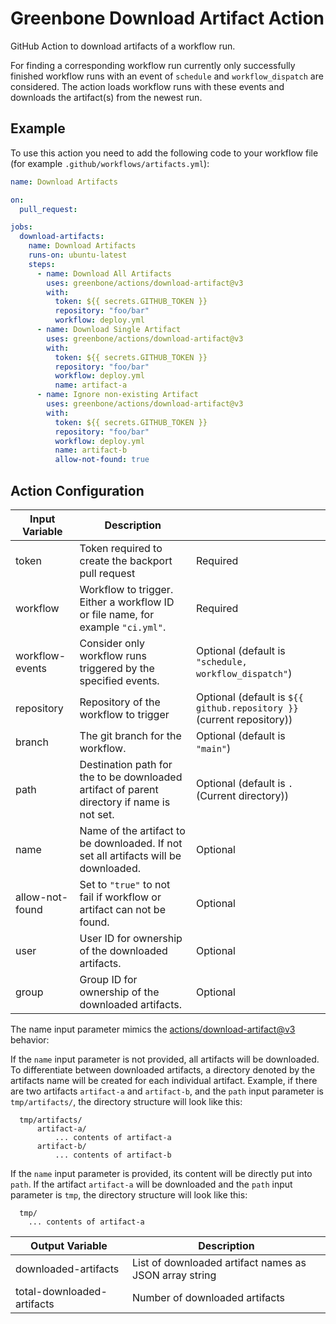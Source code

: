 # Greenbone Download Artifact Action

GitHub Action to download artifacts of a workflow run.

For finding a corresponding workflow run currently only successfully finished
workflow runs with an event of `schedule` and `workflow_dispatch` are
considered. The action loads workflow runs with these events and downloads the
artifact(s) from the newest run.

## Example

To use this action you need to add the following code to your workflow file
(for example `.github/workflows/artifacts.yml`):

```yml
name: Download Artifacts

on:
  pull_request:

jobs:
  download-artifacts:
    name: Download Artifacts
    runs-on: ubuntu-latest
    steps:
      - name: Download All Artifacts
        uses: greenbone/actions/download-artifact@v3
        with:
          token: ${{ secrets.GITHUB_TOKEN }}
          repository: "foo/bar"
          workflow: deploy.yml
      - name: Download Single Artifact
        uses: greenbone/actions/download-artifact@v3
        with:
          token: ${{ secrets.GITHUB_TOKEN }}
          repository: "foo/bar"
          workflow: deploy.yml
          name: artifact-a
      - name: Ignore non-existing Artifact
        uses: greenbone/actions/download-artifact@v3
        with:
          token: ${{ secrets.GITHUB_TOKEN }}
          repository: "foo/bar"
          workflow: deploy.yml
          name: artifact-b
          allow-not-found: true
```

## Action Configuration

| Input Variable  | Description | |
| --------------- | ----------- |-|
| token | Token required to create the backport pull request | Required |
| workflow | Workflow to trigger. Either a workflow ID or file name, for example `"ci.yml"`. | Required |
| workflow-events | Consider only workflow runs triggered by the specified events. | Optional (default is `"schedule, workflow_dispatch"`) |
| repository | Repository of the workflow to trigger | Optional (default is `${{ github.repository }}` (current repository)) |
| branch | The git branch for the workflow. | Optional (default is `"main"`) |
| path | Destination path for the to be downloaded artifact of parent directory if name is not set. | Optional (default is `.` (Current directory)) |
| name | Name of the artifact to be downloaded. If not set all artifacts will be downloaded. | Optional |
| allow-not-found | Set to `"true"` to not fail if workflow or artifact can not be found. | Optional |
| user | User ID for ownership of the downloaded artifacts. | Optional |
| group | Group ID for ownership of the downloaded artifacts. | Optional |

The name input parameter mimics the [actions/download-artifact@v3](https://github.com/actions/download-artifact/tree/v3#download-all-artifacts)
behavior:

If the `name` input parameter is not provided, all artifacts will be downloaded.
To differentiate between downloaded artifacts, a directory denoted by the
artifacts name will be created for each individual artifact. Example, if there
are two artifacts `artifact-a` and `artifact-b`, and the `path` input parameter
is `tmp/artifacts/`, the directory structure will look like this:

```
  tmp/artifacts/
      artifact-a/
          ... contents of artifact-a
      artifact-b/
          ... contents of artifact-b
```

If the `name` input parameter is provided, its content will be directly put into
`path`. If the artifact `artifact-a` will be downloaded and the `path` input
parameter is `tmp`, the directory structure will look like this:

```
  tmp/
    ... contents of artifact-a
```

| Output Variable | Description |
| ----------------| ------------|
| downloaded-artifacts | List of downloaded artifact names as JSON array string |
| total-downloaded-artifacts | Number of downloaded artifacts |
